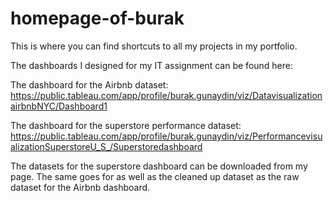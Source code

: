# homepage-of-burak
This is where you can find shortcuts to all my projects in my portfolio.

The dashboards I designed for my IT assignment can be found here:


The dashboard for the Airbnb dataset:
https://public.tableau.com/app/profile/burak.gunaydin/viz/DatavisualizationairbnbNYC/Dashboard1

The dashboard for the superstore performance dataset: https://public.tableau.com/app/profile/burak.gunaydin/viz/PerformancevisualizationSuperstoreU_S_/Superstoredashboard

The datasets for the superstore dashboard can be downloaded from my page. The same goes for as well as the cleaned up dataset as the raw dataset for the Airbnb dashboard.
